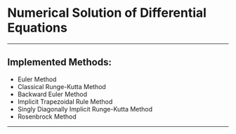 # Numerical Solution of Differential Equations

---
## Implemented Methods:
* Euler Method
* Classical Runge-Kutta Method 
* Backward Euler Method
* Implicit Trapezoidal Rule Method
* Singly Diagonally Implicit Runge-Kutta Method
* Rosenbrock Method
---